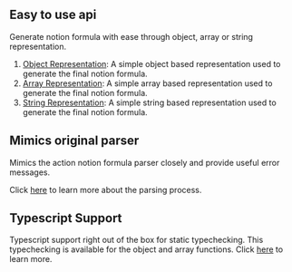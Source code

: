 ## Easy to use api

Generate notion formula with ease through object, array or string representation.

1. [Object Representation](../usage/object_representation): A simple object based representation used to generate the final notion formula.
2. [Array Representation](../usage/array_representation): A simple array based representation used to generate the final notion formula.
3. [String Representation](../usage/string_representation): A simple string based representation used to generate the final notion formula.

## Mimics original parser

Mimics the action notion formula parser closely and provide useful error 
messages.

Click [here](../parsing/errors) to learn more about the parsing process.

## Typescript Support

Typescript support right out of the box for static typechecking. This typechecking is available for the object and array functions. Click [here](./typescript_support) to learn more.